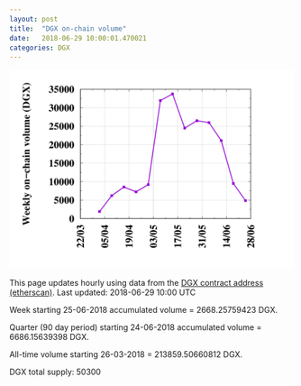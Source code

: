 ```yaml
---
layout: post
title:  "DGX on-chain volume"
date:   2018-06-29 10:00:01.470021
categories: DGX
---
```


![DGX volume graph](dgxvolume_scripts/out.png)


This page updates hourly using data from the [DGX contract address (etherscan)](https://etherscan.io/token/0x4f3afec4e5a3f2a6a1a411def7d7dfe50ee057bf). Last updated:
2018-06-29 10:00 UTC

Week starting 25-06-2018 accumulated volume = 2668.25759423 DGX.

Quarter (90 day period) starting 24-06-2018 accumulated volume = 6686.15639398 DGX.

All-time volume starting 26-03-2018 = 213859.50660812 DGX.

DGX total supply: 50300
